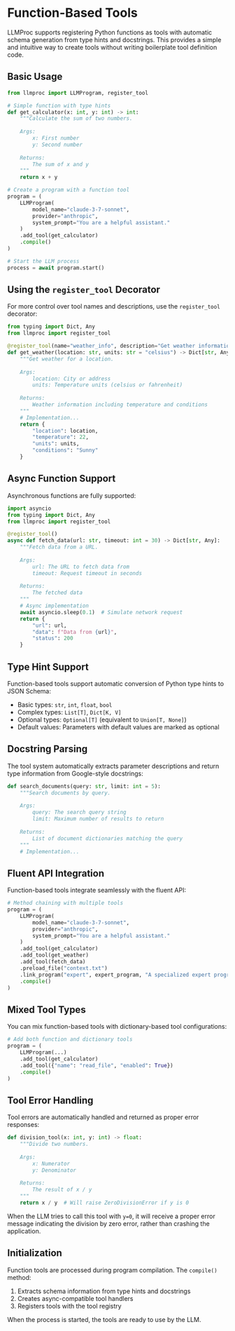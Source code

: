 # Function-Based Tools

LLMProc supports registering Python functions as tools with automatic schema generation from type hints and docstrings. This provides a simple and intuitive way to create tools without writing boilerplate tool definition code.

## Basic Usage

```python
from llmproc import LLMProgram, register_tool

# Simple function with type hints
def get_calculator(x: int, y: int) -> int:
    """Calculate the sum of two numbers.
    
    Args:
        x: First number
        y: Second number
        
    Returns:
        The sum of x and y
    """
    return x + y

# Create a program with a function tool
program = (
    LLMProgram(
        model_name="claude-3-7-sonnet",
        provider="anthropic",
        system_prompt="You are a helpful assistant."
    )
    .add_tool(get_calculator)
    .compile()
)

# Start the LLM process
process = await program.start()
```

## Using the `register_tool` Decorator

For more control over tool names and descriptions, use the `register_tool` decorator:

```python
from typing import Dict, Any
from llmproc import register_tool

@register_tool(name="weather_info", description="Get weather information for a location")
def get_weather(location: str, units: str = "celsius") -> Dict[str, Any]:
    """Get weather for a location.
    
    Args:
        location: City or address
        units: Temperature units (celsius or fahrenheit)
        
    Returns:
        Weather information including temperature and conditions
    """
    # Implementation...
    return {
        "location": location,
        "temperature": 22,
        "units": units,
        "conditions": "Sunny"
    }
```

## Async Function Support

Asynchronous functions are fully supported:

```python
import asyncio
from typing import Dict, Any
from llmproc import register_tool

@register_tool()
async def fetch_data(url: str, timeout: int = 30) -> Dict[str, Any]:
    """Fetch data from a URL.
    
    Args:
        url: The URL to fetch data from
        timeout: Request timeout in seconds
        
    Returns:
        The fetched data
    """
    # Async implementation
    await asyncio.sleep(0.1)  # Simulate network request
    return {
        "url": url,
        "data": f"Data from {url}",
        "status": 200
    }
```

## Type Hint Support

Function-based tools support automatic conversion of Python type hints to JSON Schema:

- Basic types: `str`, `int`, `float`, `bool`
- Complex types: `List[T]`, `Dict[K, V]`
- Optional types: `Optional[T]` (equivalent to `Union[T, None]`)
- Default values: Parameters with default values are marked as optional

## Docstring Parsing

The tool system automatically extracts parameter descriptions and return type information from Google-style docstrings:

```python
def search_documents(query: str, limit: int = 5):
    """Search documents by query.
    
    Args:
        query: The search query string
        limit: Maximum number of results to return
        
    Returns:
        List of document dictionaries matching the query
    """
    # Implementation...
```

## Fluent API Integration

Function-based tools integrate seamlessly with the fluent API:

```python
# Method chaining with multiple tools
program = (
    LLMProgram(
        model_name="claude-3-7-sonnet",
        provider="anthropic",
        system_prompt="You are a helpful assistant."
    )
    .add_tool(get_calculator)
    .add_tool(get_weather)
    .add_tool(fetch_data)
    .preload_file("context.txt")
    .link_program("expert", expert_program, "A specialized expert program")
    .compile()
)
```

## Mixed Tool Types

You can mix function-based tools with dictionary-based tool configurations:

```python
# Add both function and dictionary tools
program = (
    LLMProgram(...)
    .add_tool(get_calculator)
    .add_tool({"name": "read_file", "enabled": True})
    .compile()
)
```

## Tool Error Handling

Tool errors are automatically handled and returned as proper error responses:

```python
def division_tool(x: int, y: int) -> float:
    """Divide two numbers.
    
    Args:
        x: Numerator
        y: Denominator
        
    Returns:
        The result of x / y
    """
    return x / y  # Will raise ZeroDivisionError if y is 0
```

When the LLM tries to call this tool with `y=0`, it will receive a proper error message indicating the division by zero error, rather than crashing the application.

## Initialization

Function tools are processed during program compilation. The `compile()` method:

1. Extracts schema information from type hints and docstrings
2. Creates async-compatible tool handlers
3. Registers tools with the tool registry

When the process is started, the tools are ready to use by the LLM.